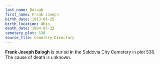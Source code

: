 ```yaml
---
last_name: Balogh
first_name: Frank Joseph
birth_date: 1913-04-25
birth_location: Ohio
death_date: 1994-07-22
cemetery_plot: 538
source_file: Cemetery Directory
---
```

**Frank Joseph   Balogh** is buried in the Seldovia City Cemetery in plot 538.  The cause of death is unknown.




